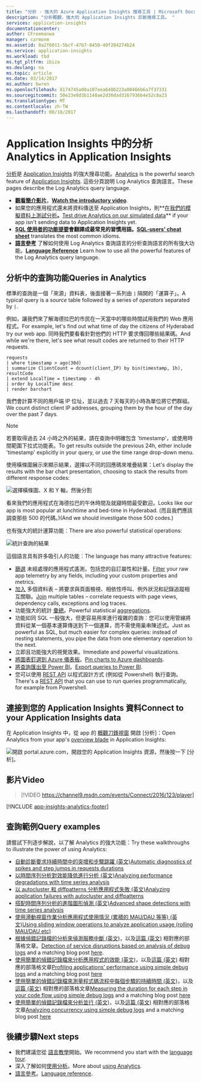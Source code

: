 ```yaml
---
title: "分析 - 強大的 Azure Application Insights 搜尋工具 | Microsoft Docs"
description: "分析概觀，強大的 Application Insights 診斷搜尋工具。 "
services: application-insights
documentationcenter: 
author: CFreemanwa
manager: carmonm
ms.assetid: 0a2f6011-5bcf-47b7-8450-40f284274b24
ms.service: application-insights
ms.workload: tbd
ms.tgt_pltfrm: ibiza
ms.devlang: na
ms.topic: article
ms.date: 03/14/2017
ms.author: bwren
ms.openlocfilehash: 8174745a00a107eea648b223a00466b6a7f37331
ms.sourcegitcommit: 50e23e8d3b1148ae2d36dad3167936b4e52c8a23
ms.translationtype: MT
ms.contentlocale: zh-TW
ms.lasthandoff: 08/18/2017
---
```

# <a name="analytics-in-application-insights"></a><span data-ttu-id="4909f-103">Application Insights 中的分析</span><span class="sxs-lookup"><span data-stu-id="4909f-103">Analytics in Application Insights</span></span>
<span data-ttu-id="4909f-104">[分析](app-insights-analytics.md)是 [Application Insights](app-insights-overview.md) 的強大搜尋功能。</span><span class="sxs-lookup"><span data-stu-id="4909f-104">[Analytics](app-insights-analytics.md) is the powerful search feature of [Application Insights](app-insights-overview.md).</span></span> <span data-ttu-id="4909f-105">這些分頁說明 Log Analytics 查詢語言。</span><span class="sxs-lookup"><span data-stu-id="4909f-105">These pages describe the Log Analytics query language.</span></span> 

* <span data-ttu-id="4909f-106">**[觀看簡介影片](https://applicationanalytics-media.azureedge.net/home_page_video.mp4)**。</span><span class="sxs-lookup"><span data-stu-id="4909f-106">**[Watch the introductory video](https://applicationanalytics-media.azureedge.net/home_page_video.mp4)**.</span></span>
* <span data-ttu-id="4909f-107">如果您的應用程式還未將資料傳送至 Application Insights，則**[在我們的模擬資料上測試分析](https://analytics.applicationinsights.io/demo)**。</span><span class="sxs-lookup"><span data-stu-id="4909f-107">**[Test drive Analytics on our simulated data](https://analytics.applicationinsights.io/demo)** if your app isn't sending data to Application Insights yet.</span></span>
* <span data-ttu-id="4909f-108">**[SQL 使用者的功能提要](https://aka.ms/sql-analytics)**會翻譯成最常見的習慣用語。</span><span class="sxs-lookup"><span data-stu-id="4909f-108">**[SQL-users' cheat sheet](https://aka.ms/sql-analytics)** translates the most common idioms.</span></span>
* <span data-ttu-id="4909f-109">**[語言參考](app-insights-analytics-reference.md)** 了解如何使用 Log Analytics 查詢語言的分析查詢語言的所有強大功能。</span><span class="sxs-lookup"><span data-stu-id="4909f-109">**[Language Reference](app-insights-analytics-reference.md)** Learn how to use all the powerful features of the Log Analytics query language.</span></span>


## <a name="queries-in-analytics"></a><span data-ttu-id="4909f-110">分析中的查詢功能</span><span class="sxs-lookup"><span data-stu-id="4909f-110">Queries in Analytics</span></span>
<span data-ttu-id="4909f-111">標準的查詢是一個「來源」資料表，後面接著一系列由 `|` 隔開的「運算子」。</span><span class="sxs-lookup"><span data-stu-id="4909f-111">A typical query is a *source* table followed by a series of *operators* separated by `|`.</span></span> 

<span data-ttu-id="4909f-112">例如，讓我們來了解海德拉巴的市民在一天當中的哪些時間試用我們的 Web 應用程式。</span><span class="sxs-lookup"><span data-stu-id="4909f-112">For example, let's find out what time of day the citizens of Hyderabad try our web app.</span></span> <span data-ttu-id="4909f-113">同時我們要看看針對他們的 HTTP 要求傳回哪些結果碼。</span><span class="sxs-lookup"><span data-stu-id="4909f-113">And while we're there, let's see what result codes are returned to their HTTP requests.</span></span> 

```AIQL
requests
| where timestamp > ago(30d)
| summarize ClientCount = dcount(client_IP) by bin(timestamp, 1h), resultCode
| extend LocalTime = timestamp - 4h
| order by LocalTime desc
| render barchart
```

<span data-ttu-id="4909f-114">我們會計算不同的用戶端 IP 位址，並以過去 7 天每天的小時為單位將它們群組。</span><span class="sxs-lookup"><span data-stu-id="4909f-114">We count distinct client IP addresses, grouping them by the hour of the day over the past 7 days.</span></span> 

> [!NOTE]
> <span data-ttu-id="4909f-115">若要取得過去 24 小時之外的結果，請在查詢中明確包含 'timestamp'，或使用時間範圍下拉式功能表。</span><span class="sxs-lookup"><span data-stu-id="4909f-115">To get results outside the previous 24h, either include 'timestamp' explicitly in your query, or use the time range drop-down menu.</span></span>
>

<span data-ttu-id="4909f-116">使用橫條圖展示來顯示結果，選擇以不同的回應碼來堆疊結果：</span><span class="sxs-lookup"><span data-stu-id="4909f-116">Let's display the results with the bar chart presentation, choosing to stack the results from different response codes:</span></span>

![選擇橫條圖、X 和 Y 軸，然後分割](./media/app-insights-analytics/020.png)

<span data-ttu-id="4909f-118">看來我們的應用程式在海德拉巴的午休時間及就寢時間最受歡迎。</span><span class="sxs-lookup"><span data-stu-id="4909f-118">Looks like our app is most popular at lunchtime and bed-time in Hyderabad.</span></span> <span data-ttu-id="4909f-119">(而且我們應該調查那些 500 的代碼。)</span><span class="sxs-lookup"><span data-stu-id="4909f-119">(And we should investigate those 500 codes.)</span></span>

<span data-ttu-id="4909f-120">也有強大的統計運算功能︰</span><span class="sxs-lookup"><span data-stu-id="4909f-120">There are also powerful statistical operations:</span></span>

![統計查詢的結果](./media/app-insights-analytics/025.png)

<span data-ttu-id="4909f-122">這個語言具有許多吸引人的功能︰</span><span class="sxs-lookup"><span data-stu-id="4909f-122">The language has many attractive features:</span></span>


* <span data-ttu-id="4909f-123">[篩選](https://docs.loganalytics.io/queryLanguage/query_language_whereoperator.html) 未經處理的應用程式遙測，包括您的自訂屬性和計量。</span><span class="sxs-lookup"><span data-stu-id="4909f-123">[Filter](https://docs.loganalytics.io/queryLanguage/query_language_whereoperator.html) your raw app telemetry by any fields, including your custom properties and metrics.</span></span>
* <span data-ttu-id="4909f-124">[加入](https://docs.loganalytics.io/queryLanguage/query_language_joinoperator.html) 多個資料表 – 將要求與頁面檢視、相依性呼叫、例外狀況和記錄追蹤相互關聯。</span><span class="sxs-lookup"><span data-stu-id="4909f-124">[Join](https://docs.loganalytics.io/queryLanguage/query_language_joinoperator.html) multiple tables – correlate requests with page views, dependency calls, exceptions and log traces.</span></span>
* <span data-ttu-id="4909f-125">功能強大的統計 [彙總](https://docs.loganalytics.io/learn/tutorials/aggregations.html)。</span><span class="sxs-lookup"><span data-stu-id="4909f-125">Powerful statistical [aggregations](https://docs.loganalytics.io/learn/tutorials/aggregations.html).</span></span>
* <span data-ttu-id="4909f-126">功能如同 SQL 一般強大，但更容易用來進行複雜的查詢︰您可以使用管線將資料從某一個基本運算傳送到下一個運算，而不需使用巢串陳述式。</span><span class="sxs-lookup"><span data-stu-id="4909f-126">Just as powerful as SQL, but much easier for complex queries: instead of nesting statements, you pipe the data from one elementary operation to the next.</span></span>
* <span data-ttu-id="4909f-127">立即且功能強大的視覺效果。</span><span class="sxs-lookup"><span data-stu-id="4909f-127">Immediate and powerful visualizations.</span></span>
* <span data-ttu-id="4909f-128">[將圖表釘選到 Azure 儀表板](app-insights-analytics-using.md#pin-to-dashboard)。</span><span class="sxs-lookup"><span data-stu-id="4909f-128">[Pin charts to Azure dashboards](app-insights-analytics-using.md#pin-to-dashboard).</span></span>
* <span data-ttu-id="4909f-129">[將查詢匯出至 Power BI](app-insights-analytics-using.md#export-to-power-bi)。</span><span class="sxs-lookup"><span data-stu-id="4909f-129">[Export queries to Power BI](app-insights-analytics-using.md#export-to-power-bi).</span></span>
* <span data-ttu-id="4909f-130">您可以使用 [REST API](https://dev.applicationinsights.io/) 以程式設計方式 (例如從 Powershell) 執行查詢。</span><span class="sxs-lookup"><span data-stu-id="4909f-130">There's a [REST API](https://dev.applicationinsights.io/) that you can use to run queries programmatically, for example from Powershell.</span></span>


## <a name="connect-to-your-application-insights-data"></a><span data-ttu-id="4909f-131">連接到您的 Application Insights 資料</span><span class="sxs-lookup"><span data-stu-id="4909f-131">Connect to your Application Insights data</span></span>
<span data-ttu-id="4909f-132">在 Application Insights 中，從 app 的 [概觀刀鋒視窗](app-insights-dashboards.md) 開啟 [分析]：</span><span class="sxs-lookup"><span data-stu-id="4909f-132">Open Analytics from your app's [overview blade](app-insights-dashboards.md) in Application Insights:</span></span> 

![開啟 portal.azure.com，開啟您的 Application Insights 資源，然後按一下 [分析]。](./media/app-insights-analytics/001.png)


## <a name="video"></a><span data-ttu-id="4909f-134">影片</span><span class="sxs-lookup"><span data-stu-id="4909f-134">Video</span></span>

> [!VIDEO https://channel9.msdn.com/events/Connect/2016/123/player] 


[!INCLUDE [app-insights-analytics-footer](../../includes/app-insights-analytics-footer.md)]



## <a name="query-examples"></a><span data-ttu-id="4909f-135">查詢範例</span><span class="sxs-lookup"><span data-stu-id="4909f-135">Query examples</span></span>

<span data-ttu-id="4909f-136">請嘗試下列逐步解說，以了解 Analytics 的強大功能：</span><span class="sxs-lookup"><span data-stu-id="4909f-136">Try these walkthroughs to illustrate the power of using Analytics:</span></span>

 *  [<span data-ttu-id="4909f-137">自動診斷要求持續時間中的突增和步驟跳躍 (英文)</span><span class="sxs-lookup"><span data-stu-id="4909f-137">Automatic diagnostics of spikes and step jumps in requests durations</span></span>](https://analytics.applicationinsights.io/demo#/discover/query/results/chart?title=Automatic%20diagnostics%20of%20sudden%20spikes%20or%20step%20jumps%20in%20requests%20duration&shared=true)
 *  [<span data-ttu-id="4909f-138">以時間序列分析對效能降低進行分析 (英文)</span><span class="sxs-lookup"><span data-stu-id="4909f-138">Analyzing performance degradations with time series analysis</span></span>](https://analytics.applicationinsights.io/demo#/discover/query/main?title=Analyzing%20performance%20degradations%20with%20time%20series%20analysis&shared=true)
 *  [<span data-ttu-id="4909f-139">以 autocluster 和 diffpatterns 分析應用程式失敗 (英文)</span><span class="sxs-lookup"><span data-stu-id="4909f-139">Analyzing application failures with autocluster and diffpatterns</span></span>](https://analytics.applicationinsights.io/demo#/discover/query/main?title=Analyzing%20application%20failures%20with%20autocluster%20and%20diffpatterns&shared=true)
 *  [<span data-ttu-id="4909f-140">搭配時間序列分析的進階圖形偵測 (英文)</span><span class="sxs-lookup"><span data-stu-id="4909f-140">Advanced shape detections with time series analysis</span></span>](https://analytics.applicationinsights.io/demo#/discover/query/main?title=Advanced%20shape%20detection%20with%20time%20series%20analysis&shared=true)
 *  [<span data-ttu-id="4909f-141">使用滑動視窗作業分析應用程式使用情況 (累積的 MAU/DAU 等等) (英文)</span><span class="sxs-lookup"><span data-stu-id="4909f-141">Using sliding window operations to analyze application usage (rolling MAU/DAU etc)</span></span>](https://analytics.applicationinsights.io/demo#/discover/query/main?title=Using%20sliding%20window%20calculations%20to%20analyze%20usage%20metrics:%20rolling%20MAU~2FDAU%20and%20cohorts&shared=true)
 *  <span data-ttu-id="4909f-142">[根據偵錯記錄檔的分析來偵測服務中斷 (英文)](https://analytics.applicationinsights.io/demo#/discover/query/main?title=Detection%20of%20service%20disruptions%20based%20on%20regression%20analysis%20of%20trace%20logs&shared=true)，以及[這篇 (英文)](https://maximshklar.wordpress.com/2017/02/16/finding-trends-in-traces-with-smart-data-analytics) 相對應的部落格文章。</span><span class="sxs-lookup"><span data-stu-id="4909f-142">[Detection of service disruptions based on analysis of debug logs](https://analytics.applicationinsights.io/demo#/discover/query/main?title=Detection%20of%20service%20disruptions%20based%20on%20regression%20analysis%20of%20trace%20logs&shared=true) and a matching blog post [here](https://maximshklar.wordpress.com/2017/02/16/finding-trends-in-traces-with-smart-data-analytics).</span></span>
 *  <span data-ttu-id="4909f-143">[使用簡單的偵錯記錄檔來分析應用程式的效能 (英文)](https://analytics.applicationinsights.io/demo#/discover/query/main?title=Profiling%20applications'%20performance%20with%20simple%20debug%20logs&shared=true)，以及[這篇 (英文)](https://yossiattasblog.wordpress.com/2017/03/13/first-blog-post/) 相對應的部落格文章</span><span class="sxs-lookup"><span data-stu-id="4909f-143">[Profiling applications’ performance using simple debug logs](https://analytics.applicationinsights.io/demo#/discover/query/main?title=Profiling%20applications'%20performance%20with%20simple%20debug%20logs&shared=true) and a matching blog post [here](https://yossiattasblog.wordpress.com/2017/03/13/first-blog-post/)</span></span>
 *  <span data-ttu-id="4909f-144">[使用簡單的偵錯記錄檔來測量程式碼流程中每個步驟的持續時間 (英文)](https://analytics.applicationinsights.io/demo#/discover/query/main?title=Measuring%20the%20duration%20of%20each%20step%20in%20your%20code%20flow%20using%20simple%20debug%20logs&shared=true)，以及[這篇 (英文)](https://yossiattasblog.wordpress.com/2017/03/14/measuring-the-duration-of-each-step-in-your-code-flow-using-simple-debug-logs/) 相對應的部落格文章</span><span class="sxs-lookup"><span data-stu-id="4909f-144">[Measuring the duration for each step in your code flow using simple debug logs](https://analytics.applicationinsights.io/demo#/discover/query/main?title=Measuring%20the%20duration%20of%20each%20step%20in%20your%20code%20flow%20using%20simple%20debug%20logs&shared=true) and a matching blog post [here](https://yossiattasblog.wordpress.com/2017/03/14/measuring-the-duration-of-each-step-in-your-code-flow-using-simple-debug-logs/)</span></span>
 *  <span data-ttu-id="4909f-145">[使用簡單的偵錯記錄檔來分析並行 (英文)](https://analytics.applicationinsights.io/demo#/discover/query/results/chart?title=Analyzing%20concurrency%20with%20simple%20debug%20logs&shared=true)，以及[這篇 (英文)](https://yossiattasblog.wordpress.com/2017/03/23/analyzing-concurrency-using-simple-debug-logs/) 相對應的部落格文章</span><span class="sxs-lookup"><span data-stu-id="4909f-145">[Analyzing concurrency using simple debug logs](https://analytics.applicationinsights.io/demo#/discover/query/results/chart?title=Analyzing%20concurrency%20with%20simple%20debug%20logs&shared=true) and a matching blog post [here](https://yossiattasblog.wordpress.com/2017/03/23/analyzing-concurrency-using-simple-debug-logs/)</span></span>



## <a name="next-steps"></a><span data-ttu-id="4909f-146">後續步驟</span><span class="sxs-lookup"><span data-stu-id="4909f-146">Next steps</span></span>
* <span data-ttu-id="4909f-147">我們建議您從 [語言教學](app-insights-analytics-tour.md)開始。</span><span class="sxs-lookup"><span data-stu-id="4909f-147">We recommend you start with the [language tour](app-insights-analytics-tour.md).</span></span> 
* <span data-ttu-id="4909f-148">深入了解如何[使用分析](app-insights-analytics-using.md)。</span><span class="sxs-lookup"><span data-stu-id="4909f-148">More about [using Analytics](app-insights-analytics-using.md).</span></span> 
* <span data-ttu-id="4909f-149">[語言參考](app-insights-analytics-reference.md)。</span><span class="sxs-lookup"><span data-stu-id="4909f-149">[Language reference](app-insights-analytics-reference.md).</span></span> 

